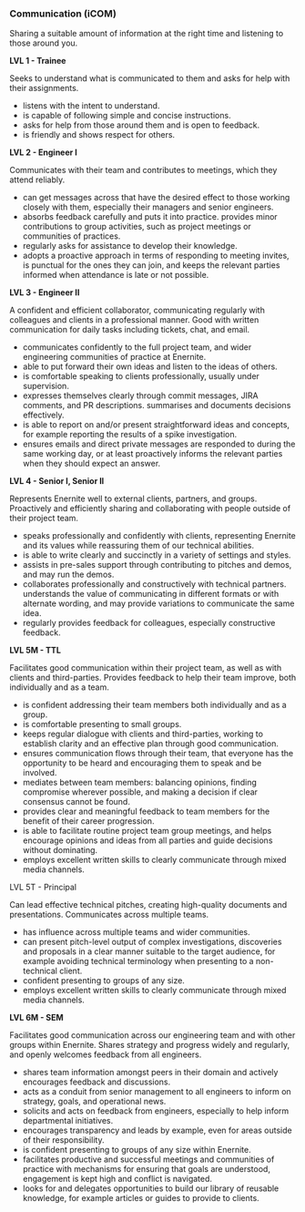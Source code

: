 ### Communication (iCOM) ### 

Sharing a suitable amount of information at the right time and listening to those around you.

**LVL 1 - Trainee**

Seeks to understand what is communicated to them and asks for help with their assignments.

* listens with the intent to understand.
* is capable of following simple and concise instructions.
* asks for help from those around them and is open to feedback.
* is friendly and shows respect for others.

**LVL 2 - Engineer I**

Communicates with their team and contributes to meetings, which they attend reliably.

* can get messages across that have the desired effect to those working closely with them, especially their managers and senior engineers.
* absorbs feedback carefully and puts it into practice.
provides minor contributions to group activities, such as project meetings or communities of practices.
* regularly asks for assistance to develop their knowledge.
* adopts a proactive approach in terms of responding to meeting invites, is punctual for the ones they can join, and keeps the relevant parties informed when attendance is late or not possible.

**LVL 3 - Engineer II**

A confident and efficient collaborator, communicating regularly with colleagues and clients in a professional manner. Good with written communication for daily tasks including tickets, chat, and email.

* communicates confidently to the full project team, and wider engineering communities of practice at Enernite.
* able to put forward their own ideas and listen to the ideas of others.
* is comfortable speaking to clients professionally, usually under supervision.
* expresses themselves clearly through commit messages, JIRA comments, and PR descriptions.
summarises and documents decisions effectively.
* is able to report on and/or present straightforward ideas and concepts, for example reporting the results of a spike investigation.
* ensures emails and direct private messages are responded to during the same working day, or at least proactively informs the relevant parties when they should expect an answer.

**LVL 4 - Senior I, Senior II**

Represents Enernite well to external clients, partners, and groups. Proactively and efficiently sharing and collaborating with people outside of their project team.

* speaks professionally and confidently with clients, representing Enernite and its values while reassuring them of our technical abilities.
* is able to write clearly and succinctly in a variety of settings and styles.
* assists in pre-sales support through contributing to pitches and demos, and may run the demos.
* collaborates professionally and constructively with technical partners.
understands the value of communicating in different formats or with alternate wording, and may provide variations to communicate the same idea.
* regularly provides feedback for colleagues, especially constructive feedback.

**LVL 5M - TTL**

Facilitates good communication within their project team, as well as with clients and third-parties. Provides feedback to help their team improve, both individually and as a team.

* is confident addressing their team members both individually and as a group.
* is comfortable presenting to small groups.
* keeps regular dialogue with clients and third-parties, working to establish clarity and an effective plan through good communication.
* ensures communication flows through their team, that everyone has the opportunity to be heard and encouraging them to speak and be involved.
* mediates between team members: balancing opinions, finding compromise wherever possible, and making a decision if clear consensus cannot be found.
* provides clear and meaningful feedback to team members for the benefit of their career progression.
* is able to facilitate routine project team group meetings, and helps encourage opinions and ideas from all parties and guide decisions without dominating.
* employs excellent written skills to clearly communicate through mixed media channels.

LVL 5T - Principal

Can lead effective technical pitches, creating high-quality documents and presentations. Communicates across multiple teams.

* has influence across multiple teams and wider communities.
* can present pitch-level output of complex investigations, discoveries and proposals in a clear manner suitable to the target audience, for example avoiding technical terminology when presenting to a non-technical client.
* confident presenting to groups of any size.
* employs excellent written skills to clearly communicate through mixed media channels.

**LVL 6M - SEM**

Facilitates good communication across our engineering team and with other groups within Enernite. Shares strategy and progress widely and regularly, and openly welcomes feedback from all engineers.

* shares team information amongst peers in their domain and actively encourages feedback and discussions.
* acts as a conduit from senior management to all engineers to inform on strategy, goals, and operational news.
* solicits and acts on feedback from engineers, especially to help inform departmental initiatives.
* encourages transparency and leads by example, even for areas outside of their responsibility.
* is confident presenting to groups of any size within Enernite.
* facilitates productive and successful meetings and communities of practice with mechanisms for ensuring that goals are understood, engagement is kept high and conflict is navigated.
* looks for and delegates opportunities to build our library of reusable knowledge, for example articles or guides to provide to clients.
